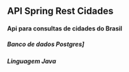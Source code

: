 <h2> API Spring Rest Cidades

<h4>Api para consultas de cidades do Brasil

<h5>Banco de dados Postgres]
<h5>Linguagem Java
